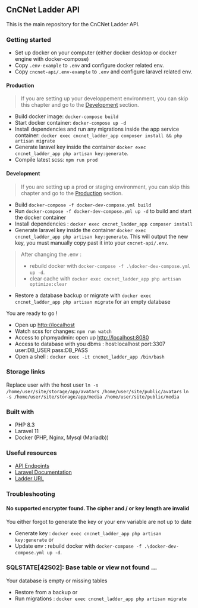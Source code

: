 ## CnCNet Ladder API
This is the main repository for the CnCNet Ladder API.

### Getting started
- Set up docker on your computer (either docker desktop or docker engine with docker-compose)
- Copy `.env-example` to `.env` and configure docker related env.  
- Copy `cncnet-api/.env-example` to `.env` and configure laravel related env.

#### Production

> If you are setting up your developpement environment, you can skip this chapter and go to the [Development](#Development) section.

- Build docker image: `docker-compose build`
- Start docker container: `docker-compose up -d`
- Install dependencies and run any migrations inside the app service container: `docker exec cncnet_ladder_app composer install && php artisan migrate`
- Generate laravel key inside the container `docker exec cncnet_ladder_app php artisan key:generate`.
- Compile latest scss: `npm run prod`

#### Development

> If you are setting up a prod or staging environment, you can skip this chapter and go to the [Production](#Production) section.

- Build `docker-compose -f docker-dev-compose.yml build`
- Run `docker-compose -f docker-dev-compose.yml up -d` to build and start the docker container
- Install dependencies : `docker exec cncnet_ladder_app composer install`
- Generate laravel key inside the container `docker exec cncnet_ladder_app php artisan key:generate`. This will output the new key, you must manually copy past it into your `cncnet-api/.env`.

> After changing the .env : 
> - rebuild docker with `docker-compose -f .\docker-dev-compose.yml up -d`.
> - clear cache with `docker exec cncnet_ladder_app php artisan optimize:clear`

- Restore a database backup or migrate with `docker exec cncnet_ladder_app php artisan migrate` for an empty database

You are ready to go !

- Open up [http://localhost](http://localhost)
- Watch scss for changes: `npm run watch`
- Access to phpmyadmin: open up [http://localhost:8080](http://localhost:8080)
- Access to database with you dbms : host:localhost port:3307 user:DB_USER pass:DB_PASS
- Open a shell : `docker exec -it cncnet_ladder_app /bin/bash`

### Storage links
Replace user with the host user
`ln -s /home/user/site/storage/app/avatars /home/user/site/public/avatars`
`ln -s /home/user/site/storage/app/media /home/user/site/public/media`

### Built with
- PHP 8.3
- Laravel 11
- Docker (PHP, Nginx, Mysql (Mariadb))

### Useful resources
- [API Endpoints](./API.md)
- [Laravel Documentation](https://laravel.com/docs)
- [Ladder URL](https://ladder.cncnet.org)

### Troubleshooting

#### No supported encrypter found. The cipher and / or key length are invalid

You either forgot to generate the key or your env variable are not up to date

- Generate key : `docker exec cncnet_ladder_app php artisan key:generate`
or
- Update env : rebuild docker with `docker-compose -f .\docker-dev-compose.yml up -d`.

### SQLSTATE[42S02]: Base table or view not found ...

Your database is empty or missing tables

- Restore from a backup
or
- Run migrations : `docker exec cncnet_ladder_app php artisan migrate`